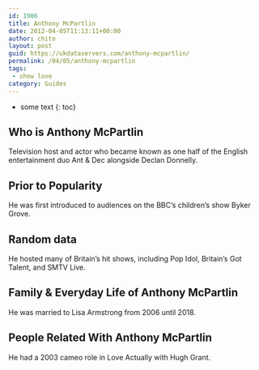 ```yaml
---
id: 1906
title: Anthony McPartlin
date: 2012-04-05T11:13:11+00:00
author: chito
layout: post
guid: https://ukdataservers.com/anthony-mcpartlin/
permalink: /04/05/anthony-mcpartlin
tags:
 - show love
category: Guides
---
```


* some text
{: toc}


## Who is  Anthony McPartlin
                  
                  
                  
Television host and actor who became known as one half of the English entertainment duo Ant & Dec alongside Declan Donnelly.
                  
                
                
                
## Prior to Popularity 
                  
                  
                  
He was first introduced to audiences on the BBC&#8217;s children&#8217;s show Byker Grove. 
                  
                
                
                
## Random data 
                  
                  
                  
He hosted many of Britain&#8217;s hit shows, including Pop Idol, Britain&#8217;s Got Talent, and SMTV Live.
                  
                
                
                
## Family & Everyday Life of Anthony McPartlin
                  
                  
                  
He was married to Lisa Armstrong from 2006 until 2018. 
                  
                
                
                
## People Related With  Anthony McPartlin
                  
                  
                  
He had a 2003 cameo role in Love Actually with Hugh Grant. 
                  
                
              
            
          
          
          
    
    
  
